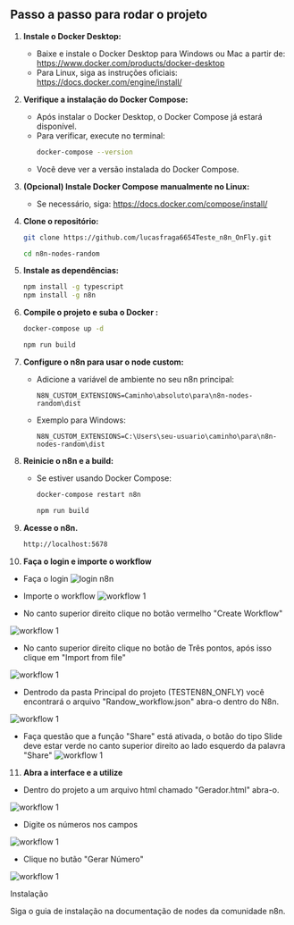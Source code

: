 ## Passo a passo para rodar o projeto


1. **Instale o Docker Desktop:**
	- Baixe e instale o Docker Desktop para Windows ou Mac a partir de: https://www.docker.com/products/docker-desktop
	- Para Linux, siga as instruções oficiais: https://docs.docker.com/engine/install/

2. **Verifique a instalação do Docker Compose:**
	- Após instalar o Docker Desktop, o Docker Compose já estará disponível.
	- Para verificar, execute no terminal:
	  ```sh
	  docker-compose --version
	  ```
	- Você deve ver a versão instalada do Docker Compose.

3. **(Opcional) Instale Docker Compose manualmente no Linux:**
	- Se necessário, siga: https://docs.docker.com/compose/install/



4. **Clone o repositório:**
	```sh
	git clone https://github.com/lucasfraga6654Teste_n8n_OnFly.git

	cd n8n-nodes-random
	```

5. **Instale as dependências:**
	```sh
    npm install -g typescript
	npm install -g n8n
	```

6. **Compile o projeto e suba o Docker :**
	```sh
    docker-compose up -d

	npm run build
	```

7. **Configure o n8n para usar o node custom:**
	- Adicione a variável de ambiente no seu n8n principal:
	  ```
	  N8N_CUSTOM_EXTENSIONS=Caminho\absoluto\para\n8n-nodes-random\dist
	  ```
	- Exemplo para Windows:
	  ```
	  N8N_CUSTOM_EXTENSIONS=C:\Users\seu-usuario\caminho\para\n8n-nodes-random\dist
	  ```

8. **Reinicie o n8n e a build:**
	- Se estiver usando Docker Compose:
	  ```sh
	  docker-compose restart n8n

	  npm run build
	  ```
	

9. **Acesse o n8n.**

	  ```sh
	 http://localhost:5678
	  ```

10. **Faça o login e importe o workflow**

- Faça o login
![login n8n](imagens/tela_login.png)


 - Importe o workflow 
![workflow 1](imagens/passo_1_workflow.png)

  - No canto superior direito clique no botão vermelho "Create Workflow"

![workflow 1](imagens/passo_2_workflow.png)

 - No canto superior direito clique no botão de Três pontos, 
 após isso clique em "Import from file"

![workflow 1](imagens/passo_3_workflow.png)

- Dentrodo da pasta Principal do projeto (TESTEN8N_ONFLY) você encontrará o arquivo "Randow_workflow.json" abra-o dentro do N8n.

![workflow 1](imagens/passo_4_workflow.png)

- Faça questão que a função "Share" está ativada, o botão do tipo Slide deve estar verde no canto superior direito ao lado esquerdo da palavra "Share"
![workflow 1](imagens/passo_5_workflow.png)
11. **Abra a interface e a utilize**

- Dentro do projeto a um arquivo html chamado "Gerador.html" abra-o.

![workflow 1](imagens/Passo_1.png)

- Digite os números nos campos 

![workflow 1](imagens/Passo_2.png)

- Clique no butão "Gerar Número"

![workflow 1](imagens/Passo_3.png)




Instalação

Siga o guia de instalação na documentação de nodes da comunidade n8n.

